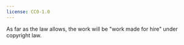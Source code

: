 ```yaml
---
license: CC0-1.0
---
```


As far as the law allows, the work will be "work made for hire" under copyright law.
